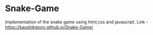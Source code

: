 # Snake-Game
Implementation of the snake game using html,css and javascript.
Link - https://kaushikgoon.github.io/Snake-Game/